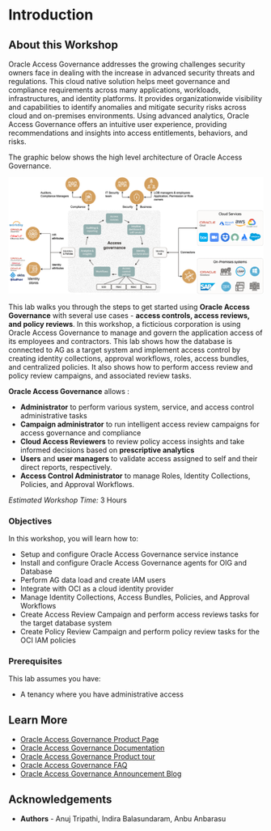 # Introduction

## About this Workshop

 Oracle Access Governance addresses the growing challenges security owners face in dealing with the increase in advanced security threats and regulations. This cloud native solution helps meet governance and compliance requirements across many applications, workloads, infrastructures, and identity platforms. It provides organizationwide visibility and capabilities to identify anomalies and mitigate security risks across cloud and on-premises environments. Using advanced analytics, Oracle Access Governance offers an intuitive user experience, providing recommendations and insights into access entitlements, behaviors, and risks.

 The graphic below shows the high level architecture of Oracle Access Governance.

  ![View List of Campaigns](images/oracle-access-governance-overview.png)

This lab walks you through the steps to get started using **Oracle Access Governance** with several use cases - **access controls, access reviews, and policy reviews**. In this workshop, a ficticious corporation is using Oracle Access Governance to manage and govern the application access of its employees and contractors. This lab shows how the database is connected to AG as a target system and implement access control by creating identity collections, approval workflows, roles, access bundles, and centralized policies. It also shows how to perform access review and policy review campaigns, and associated review tasks.

**Oracle Access Governance** allows : 
- **Administrator** to perform various system, service, and access control administrative tasks
- **Campaign administrator** to run intelligent access review campaigns for access governance and compliance
- **Cloud Access Reviewers** to review policy access insights and take informed decisions based on **prescriptive analytics**
- **Users** and **user managers** to validate access assigned to self and their direct reports, respectively. 
- **Access Control Administrator** to manage Roles, Identity Collections, Policies, and Approval Workflows.


*Estimated Workshop Time:* 3 Hours


### Objectives

In this workshop, you will learn how to:
* Setup and configure Oracle Access Governance service instance
* Install and configure Oracle Access Governance agents for OIG and Database
* Perform AG data load and create IAM users
* Integrate with OCI as a cloud identity provider
* Manage Identity Collections, Access Bundles, Policies, and Approval Workflows
* Create Access Review Campaign and perform access reviews tasks for the target database system
* Create Policy Review Campaign and perform policy review tasks for the OCI IAM policies


### Prerequisites
This lab assumes you have:
* A tenancy where you have administrative access


## Learn More

* [Oracle Access Governance Product Page](https://www.oracle.com/security/cloud-security/access-governance/)
* [Oracle Access Governance Documentation](https://docs.oracle.com/en/cloud/paas/access-governance/index.html)
* [Oracle Access Governance Product tour](https://www.oracle.com/webfolder/s/quicktours/paas/pt-sec-access-governance/index.html)
* [Oracle Access Governance FAQ](https://www.oracle.com/security/cloud-security/access-governance/faq/)
* [Oracle Access Governance Announcement Blog](https://blogs.oracle.com/cloudsecurity/post/intelligent-cloud-delivered-access-governance-with-prescriptive-analytics)

## Acknowledgements
* **Authors** - Anuj Tripathi, Indira Balasundaram, Anbu Anbarasu 
